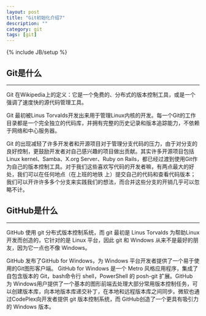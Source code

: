 ```yaml
---
layout: post
title: "Git初始化介绍7"
description: ""
category: git
tags: [git]
---
```

{% include JB/setup %}
     
## Git是什么 ##
* * *

Git 在Wikipedia上的定义：它是一个免费的、分布式的版本控制工具，或是一个强调了速度快的源代码管理工具。

Git 最初被Linus Torvalds开发出来用于管理Linux内核的开发。每一个Git的工作目录都是一个完全独立的代码库，并拥有完整的历史记录和版本追踪能力，不依赖于网络和中心服务器。

Git 的出现减轻了许多开发者和开源项目对于管理分支代码的压力，由于对分支的良好控制，更鼓励开发者对自己感兴趣的项目做出贡献。其实许多开源项目包括 Linux kernel、Samba、X.org Server、Ruby on Rails，都已经过渡到使用Git作为自己的版本控制工具。对于我们这些喜欢写代码的开发者嘛，有两点最大的好处，我们可以在任何地点（在上班的地铁 上）提交自己的代码和查看代码版本；我们可以开许许多多个分支来实践我们的想法，而合并这些分支的开销几乎可以忽略不计。


## GitHub是什么      ##
* * *
GitHub 使用 git 分布式版本控制系统，而 git 最初是 Linus Torvalds 为帮助Linux开发而创造的，它针对的是 Linux 平台，因此 git 和 Windows 从来不是最好的朋友，因为它一点也不像 Windows。

GitHub 发布了GitHub for Windows，为 Windows 平台开发者提供了一个易于使用的Git图形客户端。 GitHub for Windows 是一个 Metro 风格应用程序，集成了自包含版本的 Git，bash命令行 shell，PowerShell 的 posh-git 扩展。GitHub 为 Windows用户提供了一个基本的图形前端去处理大部分常用版本控制任务，可以创建版本库，向本地版本库递交补丁，在本地和远程版本库之间同步。微软也通过CodePlex向开发者提供 git 版本控制系统，而 GitHub创造了一个更具有吸引力的 Windows 版本。

